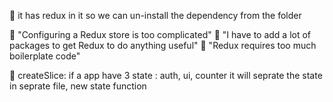 🤜 it has redux in it so we can un-install the dependency from the folder

🤜 "Configuring a Redux store is too complicated"
🤜 "I have to add a lot of packages to get Redux to do anything useful"
🤜 "Redux requires too much boilerplate code"

🤜 createSlice: if a app have 3 state : auth, ui, counter
    it will seprate the state in seprate file, new state function